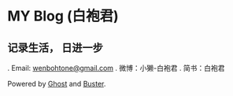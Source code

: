 # MY Blog (白袍君)

## 记录生活， 日进一步

.   Email: wenbohtone@gmail.com
.   微博：小獭-白袍君
.   简书：白袍君

Powered by [Ghost](http://ghost.org) and [Buster](https://github.com/axitkhurana/buster/).
